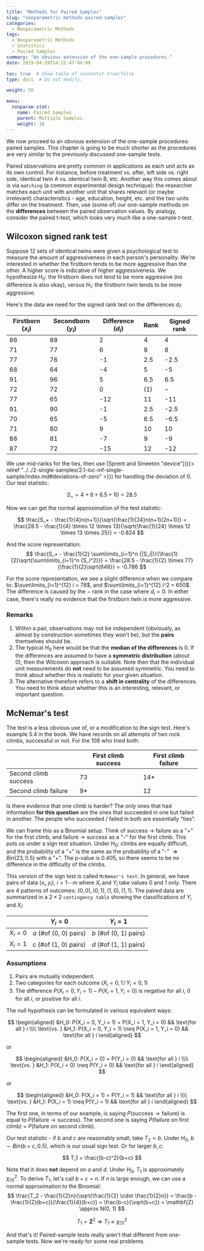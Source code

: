 ```yaml
---
title: "Methods for Paired Samples"
slug: "nonparametric-methods-paired-samples"
categories:
  - Nonparametric Methods
tags:
  - Nonparametric Methods
  - Statistics
  - Paired Samples
summary: "An obvious extension of the one-sample procedures."
date: 2019-04-29T14:22:47-04:00

toc: true  # Show table of contents? true/false
type: docs  # Do not modify.

weight: 50

menu:
  nonparam-stat:
    name: Paired Samples
    parent: Multiple Samples
    weight: 10
---
```


We now proceed to an obvious extension of the one-sample procedures: paired samples. This chapter is going to be much shorter as the procedures are very similar to the previously discussed one-sample tests.

Paired observations are pretty common in applications as each unit acts as its own control. For instance, before treatment vs. after, left side vs. right side, identical twin A vs. identical twin B, etc. Another way this comes about is via `matching` (a common experimental design technique): the researcher matches each unit with another unit that shares relevant (or maybe irrelevant) characteristics - age, education, height, etc. and the two units differ on the treatment. Then, use (some of) our one-sample methods on the **differences** between the paired observation values. By analogy, consider the paired t-test, which looks very much like a one-sample t-test.

## Wilcoxon signed rank test
Suppose 12 sets of identical twins were given a psychological test to measure the amount of aggressiveness in each person's personality. We're interested in whether the firstborn tends to be more aggressive than the other. A higher score is indicative of higher aggressiveness. We hypothesize $H_0$: the firstborn does not tend to be more aggressive (no difference is also okay), versus $H_1$: the firstborn twin tends to be more aggressive.

Here's the data we need for the signed rank test on the differences $d_i$:

| Firstborn ($x_i)$ | Secondborn ($y_i$) | Difference ($d_i$) | Rank | Signed rank |
| ----------------- | ------------------ | ------------------ | ---- | ----------- |
| 86                | 88                 | 2                  | 4    | 4           |
| 71                | 77                 | 6                  | 8    | 8           |
| 77                | 76                 | -1                 | 2.5  | -2.5        |
| 68                | 64                 | -4                 | 5    | -5          |
| 91                | 96                 | 5                  | 6.5  | 6.5         |
| 72                | 72                 | 0                  | (1)  | $-$         |
| 77                | 65                 | -12                | 11   | -11         |
| 91                | 90                 | -1                 | 2.5  | -2.5        |
| 70                | 65                 | -5                 | 6.5  | -6.5        |
| 71                | 80                 | 9                  | 10   | 10          |
| 88                | 81                 | -7                 | 9    | -9          |
| 87                | 72                 | -15                | 12   | -12         |

We use mid-ranks for the ties, then use [Sprent and Smeeton "device"]({{< relref "../../2-single-samples/2.1-loc-inf-single-sample/index.md#deviations-of-zero" >}}) for handling the deviation of 0. Our test statistic:

$$
S_+ = 4 + 8 + 6.5 + 10 = 28.5
$$


Now we can get the normal approximation of the test statistic:

$$
\frac{S_+ - \frac{1}{4}n(n+1)}{\sqrt{\frac{1}{24}n(n+1)(2n+1)}} = \frac{28.5 - \frac{1}{4} \times 12 \times 13}{\sqrt{\frac{1}{24} \times 12 \times 13 \times 25}} = -0.824
$$


And the score representation:
$$
\frac{S_+ - \frac{1}{2} \sum\limits_{i=1}^n {|S_i|}}{\frac{1}{2}\sqrt{\sum\limits_{i=1}^n {S_i^2}}} = \frac{28.5 - \frac{1}{2} \times 77}{\frac{1}{2}\sqrt{648}} = -0.786
$$


For the score representation, we see a slight difference when we compare to: $\sum\limits_{i=1}^{12} i = 78$, and $\sum\limits_{i=1}^{12} i^2 = 650$. The difference is caused by the $-$ rank in the case where $d_i = 0$. In either case, there's really no evidence that the firstborn twin is more aggressive. 

### Remarks
1. Within a pair, observations may not be independent (obviously, as almost by construction sometimes they won't be), but the **pairs** themselves should be.
2. The typical $H_0$ here would be that the **median of the differences** is $0$. If the differences are assumed to have a **symmetric distribution** (about $0$), then the Wilcoxon approach is suitable. Note then that the individual unit measurements do **not** need to be assumed symmetric. You need to think about whether this is realistic for your given situation.
3. The alternative therefore refers to a **shift in centrality** of the differences. You need to think about whether this is an interesting, relevant, or important question.

## McNemar's test
The test is a less obvious use of, or a modification to the sign test. Here's example 5.4 in the book. We have records on all attempts of two rock climbs, successful or not. For the $108$ who tried both:

|                      | First climb success | First climb failure |
| -------------------- | ------------------- | ------------------- |
| Second climb success | 73                  | 14*                 |
| Second climb failure | 9*                  | 12                  |

Is there evidence that one climb is harder? The only ones that had information **for this question** are the ones that succeeded in one but failed in another. The people who succeeded / failed in both are essentially "ties".

We can frame this as a Binomial setup. Think of success $\rightarrow$ failure as a "+" for the first climb, and failure $\rightarrow$ success as a "-" for the first climb. This puts us under a sign test situation. Under $H_0:$ climbs are equally difficult, and the probability of a "+" is the same as the probability of a "-" $\Rightarrow Bin(23, 0.5)$ with a "+". The p-value is 0.405, so there seems to be no difference in the difficulty of the climbs.

This version of the sign test is called `McNemar's test`. In general, we have pairs of data $(x_i, y_i)$, $i=1 \cdots m$ where $X_i$ and $Y_i$ take values 0 and 1 only. There are 4 patterns of outcomes: $(0, 0), (0, 1), (1, 0), (1, 1)$. The paired data are summarized in a $2 \times 2$ `contingency table` showing the classifications of $Y_i$ and $X_i$:

|           | $Y_i = 0$                       | $Y_i = 1$                       |
| --------- | ------------------------------- | ------------------------------- |
| $X_i = 0$ | $a\text{ (\# of (0, 0) pairs)}$ | $b\text{ (\# of (0, 1) pairs)}$ |
| $X_i = 1$ | $c\text{ (\# of (1, 0) pairs)}$ | $d\text{ (\# of (1, 1) pairs)}$ |

### Assumptions
1. Pairs are mutually independent. 
2. Two categories for each outcome ($X_i = 0, 1\,/\,Y_i = 0, 1$)
3. The difference $P(X_i = 0, Y_i = 1) - P(X_i = 1, Y_i = 0)$ is negative for all $i$, 0 for all $i$, or positive for all $i$.

The null hypothesis can be formulated in various equivalent ways:

$$
\begin{aligned}
    &H_0: P(X_i = 0, Y_i = 1) = P(X_i = 1, Y_i = 0) && \text{for all } i \\\\
    \text{vs. } &H_1: P(X_i = 0, Y_i = 1) \neq P(X_i = 1, Y_i = 0) && \text{for all } i
\end{aligned}
$$


or

$$
\begin{aligned}
    &H_0: P(X_i = 0) = P(Y_i = 0) && \text{for all } i \\\\  \text{vs. } &H_1: P(X_i = 0) \neq P(Y_i = 0) && \text{for all } i
\end{aligned}
$$


or 

$$
\begin{aligned}
    &H_0: P(X_i = 1) = P(Y_i = 1) && \text{for all } i \\\\
    \text{vs. } &H_1: P(X_i = 1) \neq P(Y_i = 1) && \text{for all } i
\end{aligned}
$$


The first one, in terms of our example, is saying $P(\text{success} \rightarrow \text{failure})$ is equal to $P(\text{failure} \rightarrow \text{success})$. The second one is saying $P(\text{failure on first climb})$ $=$ $P(\text{failure on second climb})$.

Our test statistic - if $b$ and $c$ are reasonably small, take $T_2 = b$. Under $H_0$, $b \sim Bin(b+c, 0.5)$, which is our usual sign test. Or for larger $b, c$:

$$
T_1 = \frac{(b-c)^2}{b+c}
$$


Note that it does **not** depend on $a$ and $d$. Under $H_0$, $T_1$ is approximately $\chi^2_{(1)}$. To derive $T_1$, let's call $b + c = n$. If $n$ is large enough, we can use a normal approximation to the Binomial:
$$
\frac{T_2 - \frac{1}{2}n}{\sqrt{\frac{1}{2} \cdot \frac{1}{2}n}} = \frac{b - \frac{1}{2}(b+c)}{\frac{1}{4}(b+c)} = \frac{b-c}{\sqrt{b+c}} = \mathbf{Z} \approx N(0, 1)
$$

$$
T_1 = \mathbf{Z}^2 \Rightarrow T_1 \approx \chi^2_{(1)}
$$


And that's it! Paired-sample tests really aren't that different from one-sample tests. Now we're ready for some real problems.